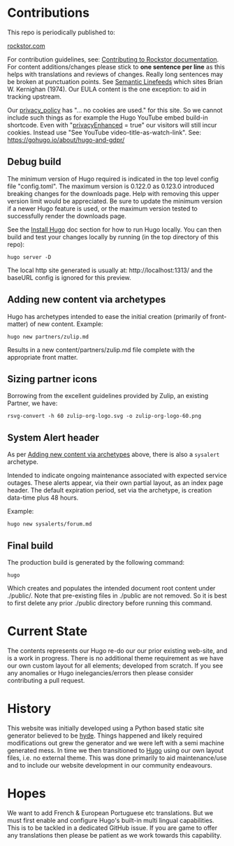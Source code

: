 # Contributions
This repo is periodically published to:

[rockstor.com](https://rockstor.com/)

For contribution guidelines, see: [Contributing to Rockstor documentation](https://rockstor.com/docs/contribute_documentation.html).
For content additions/changes please stick to **one sentence per line** as this helps with translations and reviews of changes.
Really long sentences may be broken at punctuation points.
See [Semantic Linefeeds](https://rhodesmill.org/brandon/2012/one-sentence-per-line/) which sites Brian W. Kernighan (1974).
Our EULA content is the one exception: to aid in tracking upstream.

Our [privacy_policy](https://rockstor.com/privacy_policy.html) has "... no cookies are used." for this site.
So we cannot include such things as for example the Hugo YouTube embed build-in shortcode.
Even with "[privacyEnhanced](https://gohugo.io/about/hugo-and-gdpr/#youtube) = true" our visitors will still incur cookies.
Instead use "See YouTube video-title-as-watch-link".
See: https://gohugo.io/about/hugo-and-gdpr/

## Debug build
The minimum version of Hugo required is indicated in the top level config file "config.toml".
The maximum version is 0.122.0 as 0.123.0 introduced breaking changes for the downloads page.
Help with removing this upper version limit would be appreciated.
Be sure to update the minimum version if a newer Hugo feature is used,
or the maximum version tested to successfully render the downloads page.

See the [Install Hugo](https://gohugo.io/getting-started/installing/) doc section for how to run Hugo locally.
You can then build and test your changes locally by running (in the top directory of this repo):

    hugo server -D

The local http site generated is usually at: http://localhost:1313/ and the baseURL config is ignored for this preview.

## Adding new content via archetypes
Hugo has archetypes intended to ease the initial creation (primarily of front-matter) of new content.
Example:

    hugo new partners/zulip.md

Results in a new content/partners/zulip.md file complete with the appropriate front matter.

## Sizing partner icons
Borrowing from the excellent guidelines provided by Zulip, an existing Partner, we have:

    rsvg-convert -h 60 zulip-org-logo.svg -o zulip-org-logo-60.png

## System Alert header
As per [Adding new content via archetypes](#adding-new-content-via-archetypes) above,
there is also a `sysalert` archetype.

Intended to indicate ongoing maintenance associated with expected service outages. 
These alerts appear, via their own partial layout, as an index page header.
The default expiration period, set via the archetype, is creation data-time plus 48 hours.

Example:

    hugo new sysalerts/forum.md

## Final build
The production build is generated by the following command:

    hugo

Which creates and populates the intended document root content under ./public/.
Note that pre-existing files in ./public are not removed.
So it is best to first delete any prior ./public directory before running this command.

# Current State
The contents represents our Hugo re-do our our prior existing web-site, and is a work in progress.
There is no additional theme requirement as we have our own custom layout for all elements; developed from scratch.
If you see any anomalies or Hugo inelegancies/errors then please consider contributing a pull request.

# History
This website was initially developed using a Python based static site generator believed to be [hyde](https://github.com/hyde/hyde).
Things happened and likely required modifications out grew the generator and we were left with a semi machine generated mess.
In time we then transitioned to [Hugo](https://gohugo.io/) using our own layout files, i.e. no external theme.
This was done primarily to aid maintenance/use and to include our website development in our community endeavours.

# Hopes 
We want to add French & European Portuguese etc translations.
But we must first enable and configure Hugo's built-in multi lingual capabilities.
This is to be tackled in a dedicated GitHub issue.
If you are game to offer any translations then please be patient as we work towards this capability.
